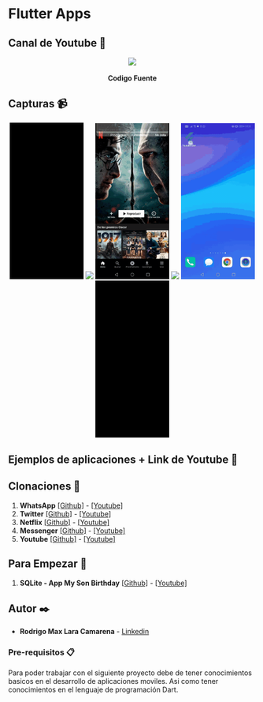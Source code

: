 # Flutter Apps

## Canal de Youtube 🚀

<p align="center">
  <a title="Codigo Fuente" href="https://www.youtube.com/codigofuente" target="_blank">
<img src="https://yt3.ggpht.com/a-/AOh14Ggu5Wml45UPksoMVJq2rqctYSp_bLbg3U1zYmoO5g=s288-c-k-c0xffffffff-no-rj-mo" width="100" />
  </a>
</p>
<p align="center">
  <b>Codigo Fuente</b>
</p>

## Capturas 📹

<p align="center">
<img src="https://github.com/Rodrigolara05/Flutter-WhatsApp-Clone/blob/master/README-gif/captura-principal.gif" width="150" />
<img src="https://github.com/Rodrigolara05/Flutter-Twitter-Clone/blob/master/README-gif/captura-principal.gif" width="150" />
<img src="https://github.com/Rodrigolara05/Flutter-Netflix-Clone/blob/master/README-gif/captura-principal.gif" width="150" />
<img src="https://github.com/Rodrigolara05/Flutter-FBMessenger-Clone/blob/master/README-gif/captura-principal.gif" width="150" />
<img src="https://github.com/Rodrigolara05/Flutter-Youtube-Clone/blob/master/README-gif/captura-principal.gif" width="150" />
<img src="https://github.com/Rodrigolara05/My-Son-Birthday-SQLite-Flutter/blob/master/README-gif/captura-principal.gif" width="150" />
</p>

## Ejemplos de aplicaciones + Link de Youtube 📌
## Clonaciones 📌
<ol>
  <li><b>WhatsApp</b> <a href="https://github.com/Rodrigolara05/Flutter-WhatsApp-Clone/" target="_blank">[Github]</a> 
   - <a href="https://youtu.be/x-lpMDZaHo8" target="_blank">[Youtube]</a></li>
  <li><b>Twitter</b> <a href="https://github.com/Rodrigolara05/Flutter-Twitter-Clone/" target="_blank">[Github]</a> 
   - <a href="https://youtu.be/Sek8ZVr4IWY" target="_blank">[Youtube]</a></li>
  <li><b>Netflix</b> <a href="https://github.com/Rodrigolara05/Flutter-Netflix-Clone/" target="_blank">[Github]</a> 
   - <a href="https://www.youtube.com/watch?v=Qwwi8DiUJ60&t=68s" target="_blank">[Youtube]</a></li>
  <li><b>Messenger</b> <a href="https://github.com/Rodrigolara05/Flutter-FBMessenger-Clone/" target="_blank">[Github]</a> 
   - <a href="https://www.youtube.com/watch?v=VxZmqwWJv-U&t=620s" target="_blank">[Youtube]</a></li>
  <li><b>Youtube</b> <a href="https://github.com/Rodrigolara05/Flutter-Youtube-Clone/" target="_blank">[Github]</a> 
   - <a href="https://www.youtube.com/codigofuente" target="_blank">[Youtube]</a></li>
</ol>

## Para Empezar 📌

<ol>
  <li><b>SQLite - App My Son Birthday</b> <a href="https://github.com/Rodrigolara05/My-Son-Birthday-SQLite-Flutter/" target="_blank">[Github]</a> 
   - <a href="https://youtube.com/CodigoFuente" target="_blank">[Youtube]</a></li>
</ol>

## Autor ✒️

* **Rodrigo Max Lara Camarena** -  [Linkedin](https://www.linkedin.com/in/rodrigolara05)

### Pre-requisitos 📋

Para poder trabajar con el siguiente proyecto debe de tener conocimientos basicos en el desarrollo de aplicaciones moviles.
Asi como tener conocimientos en el lenguaje de programación Dart.
